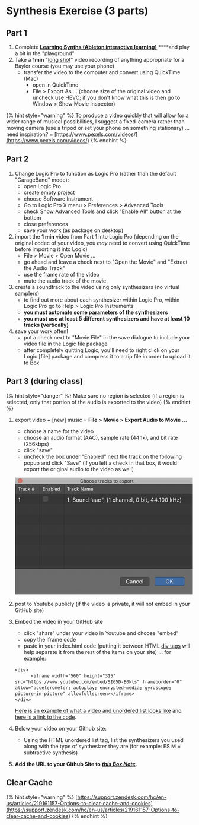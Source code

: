 # Synthesis Exercise \(3 parts\)

## Part 1

1. Complete [**Learning Synths \(Ableton interactive learning\)**](https://learningsynths.ableton.com/) ****and play a bit in the "playground"
2. Take a **1min** "[long shot](https://en.wikipedia.org/wiki/Long_take)" video recording of anything appropriate for a Baylor course \(you may use your phone\)
   * transfer the video to the computer and convert using QuickTime \(Mac\)
     * open in QuickTime
     * File &gt; Export As ... \(choose size of the original video and uncheck use HEVC; if you don't know what this is then go to Window &gt; Show Movie Inspector\)

{% hint style="warning" %}
To produce a video quickly that will allow for a wider range of musical possibilities, I suggest a fixed-camera rather than moving camera \(use a tripod or set your phone on something stationary\) ... need inspiration? = [https://www.pexels.com/videos/](https://www.pexels.com/videos/)
{% endhint %}

## Part 2

1. Change Logic Pro to function as Logic Pro \(rather than the default "GarageBand" mode\):
   * open Logic Pro
   * create empty project
   * choose Software Instrument
   * Go to Logic Pro X menu &gt; Preferences &gt; Advanced Tools
   * check Show Advanced Tools and click "Enable All" button at the bottom
   * close preferences
   * save your work \(as package on desktop\)
2. import the **1 min** video from Part 1 into Logic Pro \(depending on the original codec of your video, you _may_ need to convert using QuickTime before importing it into Logic\)
   * File &gt; Movie &gt; Open Movie ...
   * go ahead and leave a check next to "Open the Movie" and "Extract the Audio Track"
   * use the frame rate of the video
   * mute the audio track of the movie
3. create a soundtrack to the video using only synthesizers \(no virtual samplers\)
   * to find out more about each synthesizer within Logic Pro, within Logic Pro go to Help &gt; Logic Pro Instruments
   * **you must automate some parameters of the synthesizers**
   * **you must use at least 5 different synthesizers and have at least 10 tracks \(vertically\)**
4. save your work often!
   * put a check next to "Movie File" in the save dialogue to include your video file in the Logic file package
   * after completely quitting Logic, you'll need to right click on your Logic \[file\] package and compress it to a zip file in order to upload it to Box

## Part 3 \(during class\)

{% hint style="danger" %}
Make sure no region is selected \(if a region is selected, only that portion of the audio is exported to the video\)
{% endhint %}

1. export video + \[new\] music = **File &gt; Movie &gt; Export Audio to Movie ...**

   * choose a name for the video
   * choose an audio format \(AAC\), sample rate \(44.1k\), and bit rate \(256kbps\)
   * click "save"
   * uncheck the box under "Enabled" next the track on the following popup and click "Save" \(if you left a check in that box, it would export the original audio to the video as well\)

   ![](../../.gitbook/assets/screen-shot-2020-01-27-at-12.18.23-pm.png) 

2. post to Youtube publicly \(if the video is private, it will not embed in your GitHub site\)
3. Embed the video in your GitHub site

   * click "share" under your video in Youtube and choose "embed"
   * copy the iframe code
   * paste in your index.html code \(putting it between HTML [div tags](https://www.w3schools.com/tags/tag_div.asp) will help separate it from the rest of the items on your site\) ... for example:

   ```text
   <div>
         <iframe width="560" height="315" src="https://www.youtube.com/embed/SI65D-E0kls" frameborder="0" allow="accelerometer; autoplay; encrypted-media; gyroscope; picture-in-picture" allowfullscreen></iframe>
   </div>
   ```

   [Here is an example of what a video and unordered list looks like](https://benjohansen.github.io/video/index.html) and [here is a link to the code](https://github.com/benjohansen/benjohansen.github.io/blob/master/video/index.html).

4. Below your video on your Github site:
   * Using the HTML unordered list tag, list the synthesizers you used along with the type of synthesizer they are \(for example: ES M = subtractive synthesis\)
5. **Add the URL to your Github Site to** [_**this Box Note**_](https://baylor.box.com/s/vw73z5p2288fj8x39of3oa6b1pxtksju)_**.**_

## Clear Cache

{% hint style="warning" %}
[https://support.zendesk.com/hc/en-us/articles/219161157-Options-to-clear-cache-and-cookies](https://support.zendesk.com/hc/en-us/articles/219161157-Options-to-clear-cache-and-cookies)
{% endhint %}

